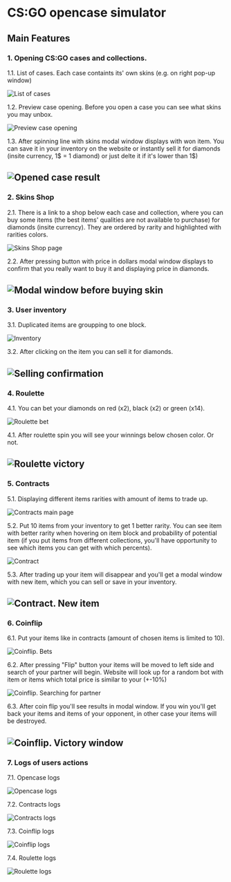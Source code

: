 # CS:GO opencase simulator

## Main Features
### 1. Opening CS:GO cases and collections.

1.1. List of cases. Each case containts its' own skins (e.g. on right pop-up window)

![List of cases](https://image.prntscr.com/image/22a55366024243bf92797a463f74afa8.png "Cases")

1.2. Preview case opening. Before you open a case you can see what skins you may unbox.

![Preview case opening](https://image.prntscr.com/image/5aeedabc22ab40f5a528393b26384d25.png "Preview Case opening")

1.3. After spinning line with skins modal window displays with won item. You can save it in your inventory on the website or instantly sell it for diamonds (insite currency, 1$ = 1 diamond) or just delte it if it's lower than 1$)

![Opened case result](https://image.prntscr.com/image/b967e7af198e4240bfeefb1a902ebd83.png "Opened case")
---
### 2. Skins Shop

2.1. There is a link to a shop below each case and collection, where you can buy some items (the best items' qualities are not available to purchase) for diamonds (insite currency). They are ordered by rarity and highlighted with rarities colors.

![Skins Shop page](https://image.prntscr.com/image/e4288f86942a481f9f7ace63bbf2042c.png "Skins Shop page")

2.2. After pressing button with price in dollars modal window displays to confirm that you really want to buy it and displaying price in diamonds.

![Modal window before buying skin](https://image.prntscr.com/image/2c2f0f93a3b647c6b2f9b2e762640c3b.png "Buying confirmation")
---
### 3. User inventory

3.1. Duplicated items are groupping to one block.

![Inventory](https://image.prntscr.com/image/165044d3bd3f461895304c451418a571.png "Inventory")

3.2. After clicking on the item you can sell it for diamonds.

![Selling confirmation](https://image.prntscr.com/image/562a861d755047cc9217cae81cf7202f.png "Selling item confirmation")
---
### 4. Roulette

4.1. You can bet your diamonds on red (x2), black (x2) or green (x14).

![Roulette bet](https://image.prntscr.com/image/4963062b46674f288308bd4172ee6853.png "Roulette bet")

4.1. After roulette spin you will see your winnings below chosen color. Or not.

![Roulette victory](https://image.prntscr.com/image/76cd77bb0dba4ff992f38656478dbe3b.png "Roulette victory")
---
### 5. Contracts

5.1. Displaying different items rarities with amount of items to trade up.

![Contracts main page](https://image.prntscr.com/image/dd3ab67ab2af4291ade0cd59d1b60a6c.png "Contracts main page")

5.2. Put 10 items from your inventory to get 1 better rarity. You can see item with better rarity when hovering on item block and probability of potential item (if you put items from different collections, you'll have opportunity to see which items you can get with which percents).

![Contract](https://image.prntscr.com/image/dfd732f19cc44a308f28d4a13e87fab7.png "Contract")

5.3. After trading up your item will disappear and you'll get a modal window with new item, which you can sell or save in your inventory.

![Contract. New item](https://image.prntscr.com/image/9c8fd7a9126747469af9750cede87d9f.png "Contract. New item")
---
### 6. Coinflip

6.1. Put your items like in contracts (amount of chosen items is limited to 10). 

![Coinflip. Bets](https://image.prntscr.com/image/8096e4d1ad874a39904eaddbab8ada81.png "Conflip.Bets")

6.2. After pressing "Flip" button your items will be moved to left side and search of your partner will begin. Website will look up for a random bot with item or items which total price is similar to your (+-10%)

![Coinflip. Searching for partner](https://image.prntscr.com/image/f3a50c31869c4c0e995d44458bb8ff56.png "Coinflip. Searching for partner")

6.3. After coin flip you'll see results in modal window. If you win you'll get back your items and items of your opponent, in other case your items will be destroyed.

![Coinflip. Victory window](https://image.prntscr.com/image/10bdc598495b485bbec6c73498adf00b.png "Coinflip. Victory window")
---
### 7. Logs of users actions

7.1. Opencase logs

![Opencase logs](https://image.prntscr.com/image/15c87c77da6c4ebf994d7ca69a2f050a.png "Opencase logs")

7.2. Contracts logs

![Contracts logs](https://image.prntscr.com/image/67489c89a74a45249b5b206b083aeae2.png "Contracts logs")

7.3. Coinflip logs

![Coinflip logs](https://image.prntscr.com/image/13487f012d804490b9e72013055fdd0d.png "Coinflip logs")

7.4. Roulette logs

![Roulette logs](https://image.prntscr.com/image/03fd8b35554649e1996366115f813893.png "Roulette logs")
